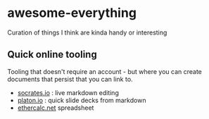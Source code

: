 # awesome-everything
Curation of things I think are kinda handy or interesting


## Quick online tooling

Tooling that doesn't require an account - but where you can create documents that persist that you can link to. 

* [socrates.io](http://socrates.io) : live markdown editing
* [platon.io](http://platon.io) : quick slide decks from markdown
* [ethercalc.net](https://ethercalc.net)  spreadsheet
